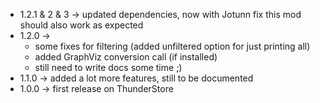 * 1.2.1 & 2 & 3 -> updated dependencies, now with Jotunn fix this mod should also work as expected
* 1.2.0 ->
  * some fixes for filtering (added unfiltered option for just printing all)
  * added GraphViz conversion call (if installed)
  * still need to write docs some time ;)
* 1.1.0 -> added a lot more features, still to be documented
* 1.0.0 -> first release on ThunderStore
